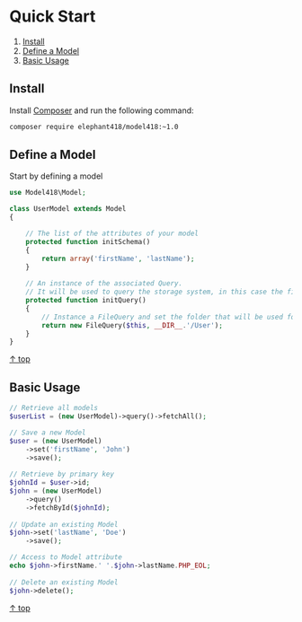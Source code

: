 Quick Start
======

1. [Install](#install)
2. [Define a Model](#define-a-model)
3. [Basic Usage](#basic-usage)



Install
--------

Install [Composer](http://getcomposer.org/doc/01-basic-usage.md#installation) and run the following command:

```sh
composer require elephant418/model418:~1.0
```



Define a Model
--------

Start by defining a model

```php
use Model418\Model;

class UserModel extends Model
{

    // The list of the attributes of your model
    protected function initSchema()
    {
        return array('firstName', 'lastName');
    }
    
    // An instance of the associated Query.
    // It will be used to query the storage system, in this case the file system.
    protected function initQuery()
    {
        // Instance a FileQuery and set the folder that will be used for storage
        return new FileQuery($this, __DIR__.'/User');
    }
}
```

[&uarr; top](#readme)



Basic Usage
--------

```php
// Retrieve all models
$userList = (new UserModel)->query()->fetchAll();

// Save a new Model
$user = (new UserModel)
    ->set('firstName', 'John')
    ->save();
    
// Retrieve by primary key
$johnId = $user->id;
$john = (new UserModel)
    ->query()
    ->fetchById($johnId);
    
// Update an existing Model
$john->set('lastName', 'Doe')
    ->save();

// Access to Model attribute
echo $john->firstName.' '.$john->lastName.PHP_EOL;
    
// Delete an existing Model
$john->delete();
```

[&uarr; top](#readme)